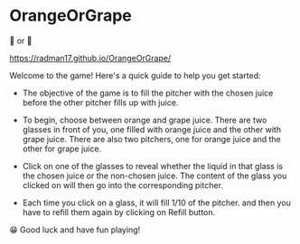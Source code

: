 # OrangeOrGrape

🍊 or 🍇

https://radman17.github.io/OrangeOrGrape/

Welcome to the game! Here's a quick guide to help you get started:


 - The objective of the game is to fill the pitcher with the chosen juice before the other pitcher fills up with juice. 

 - To begin, choose between orange and grape juice. There are two glasses in front of you, one filled with orange juice and the other with grape juice. There are also two pitchers, one for orange juice and the other for grape juice.

 - Click on one of the glasses to reveal whether the liquid in that glass is the chosen juice or the non-chosen juice. The content of the glass you clicked on will then go into the corresponding pitcher.

 - Each time you click on a glass, it will fill 1/10 of the pitcher. and then you have to refill them again by clicking on Refill button.


😁 Good luck and have fun playing!
